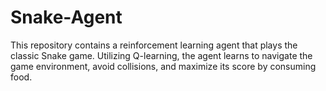 # Snake-Agent
This repository contains a reinforcement learning agent that plays the classic Snake game. Utilizing Q-learning, the agent learns to navigate the game environment, avoid collisions, and maximize its score by consuming food.
